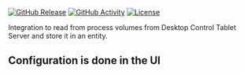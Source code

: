 [![GitHub Release][releases-shield]][releases]
[![GitHub Activity][commits-shield]][commits]
[![License][license-shield]](LICENSE)

Integration to read from process volumes from Desktop Control Tablet Server and store it in an entity.

## Configuration is done in the UI

[commits-shield]: https://img.shields.io/github/commit-activity/y/gannonprudhomme/ha-desktop-processes.svg?style=for-the-badge
[commits]: https://github.com/gannonprudhomme/ha-desktop-processes/commits/main
[hacs]: https://hacs.xyz
[hacsbadge]: https://img.shields.io/badge/HACS-Custom-orange.svg?style=for-the-badge
[license-shield]: https://img.shields.io/github/license/gannonprudhomme/ha-desktop-processes.svg?style=for-the-badge
[releases-shield]: https://img.shields.io/github/release/gannonprudhomme/ha-desktop-processes.svg?style=for-the-badge
[releases]: https://github.com/gannonprudhomme/ha-desktop-processes/releases
[user_profile]: https://github.com/gannonprudhomme